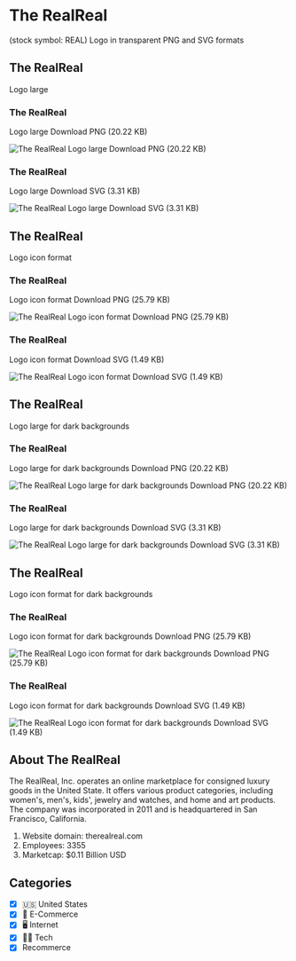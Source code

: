 # The RealReal
 (stock symbol: REAL) Logo in transparent PNG and SVG formats

## The RealReal
 Logo large

### The RealReal
 Logo large Download PNG (20.22 KB)

![The RealReal
 Logo large Download PNG (20.22 KB)](/img/orig/REAL_BIG-570dc84e.png)

### The RealReal
 Logo large Download SVG (3.31 KB)

![The RealReal
 Logo large Download SVG (3.31 KB)](/img/orig/REAL_BIG-b36800ae.svg)

## The RealReal
 Logo icon format

### The RealReal
 Logo icon format Download PNG (25.79 KB)

![The RealReal
 Logo icon format Download PNG (25.79 KB)](/img/orig/REAL-3f492ecf.png)

### The RealReal
 Logo icon format Download SVG (1.49 KB)

![The RealReal
 Logo icon format Download SVG (1.49 KB)](/img/orig/REAL-2b263be0.svg)

## The RealReal
 Logo large for dark backgrounds

### The RealReal
 Logo large for dark backgrounds Download PNG (20.22 KB)

![The RealReal
 Logo large for dark backgrounds Download PNG (20.22 KB)](/img/orig/REAL_BIG.D-43c76920.png)

### The RealReal
 Logo large for dark backgrounds Download SVG (3.31 KB)

![The RealReal
 Logo large for dark backgrounds Download SVG (3.31 KB)](/img/orig/REAL_BIG.D-edb98460.svg)

## The RealReal
 Logo icon format for dark backgrounds

### The RealReal
 Logo icon format for dark backgrounds Download PNG (25.79 KB)

![The RealReal
 Logo icon format for dark backgrounds Download PNG (25.79 KB)](/img/orig/REAL.D-8dcb8b20.png)

### The RealReal
 Logo icon format for dark backgrounds Download SVG (1.49 KB)

![The RealReal
 Logo icon format for dark backgrounds Download SVG (1.49 KB)](/img/orig/REAL.D-ca7b5d95.svg)

## About The RealReal


The RealReal, Inc. operates an online marketplace for consigned luxury goods in the United State. It offers various product categories, including women's, men's, kids', jewelry and watches, and home and art products. The company was incorporated in 2011 and is headquartered in San Francisco, California.

1. Website domain: therealreal.com
2. Employees: 3355
3. Marketcap: $0.11 Billion USD


## Categories
- [x] 🇺🇸 United States
- [x] 🛒 E-Commerce
- [x] 🖥️ Internet
- [x] 👩‍💻 Tech
- [x] Recommerce
